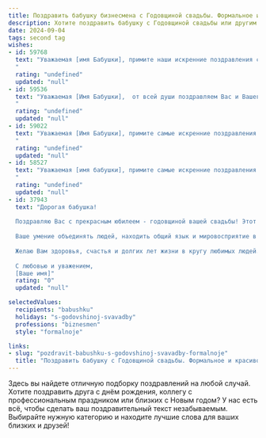 ```yaml
---
title: Поздравить бабушку бизнесмена с Годовщиной свадьбы. Формальное и красивое
description: Хотите поздравить бабушку с Годовщиной свадьбы или другим праздником? Наш ИИ создаст незабываемое поздравление, а вы обязательно выделитесь среди других.  
date: 2024-09-04
tags: second tag
wishes:
- id: 59768
  text: "Уважаемая [имя Бабушки], примите наши искренние поздравления с годовщиной свадьбы!  Желаем Вам и Вашему супругу долгих лет счастливой семейной жизни, крепкого здоровья и неиссякаемой любви. Пусть Ваш дом всегда будет полон радости, тепла и уюта.
  "
  rating: "undefined"
  updated: "null"
- id: 59536
  text: "Уважаемая [Имя Бабушки],  от всей души поздравляем Вас и Вашего супруга с замечательной годовщиной свадьбы! Желаем Вам крепкого здоровья,  неиссякаемой любви и благополучия. Пусть каждый прожитый вместе год приносит радость,  уют и новые счастливые моменты.
  "
  rating: "undefined"
  updated: "null"
- id: 59022
  text: "Уважаемая [Имя Бабушки], примите самые искренние поздравления с годовщиной свадьбы! Желаем Вам крепкого здоровья, благополучия, семейного счастья, любви и взаимопонимания. Пусть каждый день Вашей жизни будет наполнен радостью и теплом!
  "
  rating: "undefined"
  updated: "null"
- id: 58527
  text: "Уважаемая [имя бабушки], примите самые искренние поздравления с годовщиной свадьбы! Желаем Вам и Вашему супругу крепкого здоровья, семейного благополучия, неиссякаемой любви и радости! Пусть каждый день Вашей жизни будет наполнен счастьем, а бизнес-проекты процветают.
  "
  rating: "undefined"
  updated: "null"
- id: 37943
  text: "Дорогая бабушка!
  
  Поздравляю Вас с прекрасным юбилеем - годовщиной вашей свадьбы! Этот день символизирует не только крепкий союз двух сердец, но и годы, полные любви, мудрости и совместных достижений. Вы всегда были для нашей семьи примером настоящей гармонии и поддержки.
  
  Ваше умение объединять людей, находить общий язык и мировосприятие в бизнесе вдохновляет и учит нас многому. Вы доказали, что истинные ценности лежат не только в профессиональных успехах, но и в любви и заботе о близких.
  
  Желаю Вам здоровья, счастья и долгих лет жизни в кругу любимых людей. Пусть каждый день будет наполнен радостью, светлыми моментами и теплом семьи.
  
  С любовью и уважением,
  [Ваше имя]"
  rating: "0"
  updated: "null"

selectedValues:
  recipients: "babushku"
  holidays: "s-godovshinoj-svavadby"
  professions: "biznesmen"
  style: "formalnoje"

links:
- slug: "pozdravit-babushku-s-godovshinoj-svavadby-formalnoje"
  title: "Поздравить бабушку с Годовщиной свадьбы. Формальное и красивое"
---
```


Здесь вы найдете отличную подборку поздравлений на любой случай. 
Хотите поздравить друга с днём рождения, коллегу с профессиональным праздником или близких с Новым годом? У нас есть всё, чтобы сделать ваш поздравительный текст незабываемым. Выбирайте нужную категорию и находите лучшие слова для ваших близких и друзей!
